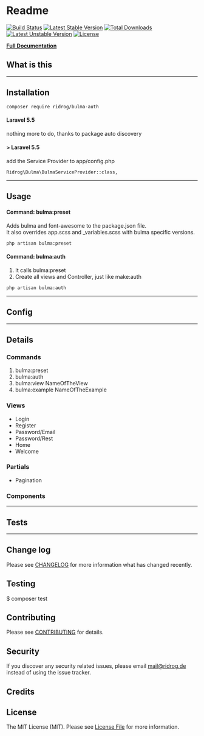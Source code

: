 # Readme

[![Build Status](https://travis-ci.org/Ridrog-de/laravel-bulma.svg?branch=master)](https://travis-ci.org/Ridrog-de/laravel-bulma)
[![Latest Stable Version](https://poser.pugx.org/ridrog/laravel-bulma/v/stable)](https://packagist.org/packages/ridrog/laravel-bulma)
[![Total Downloads](https://poser.pugx.org/ridrog/laravel-bulma/downloads)](https://packagist.org/packages/ridrog/laravel-bulma)
[![Latest Unstable Version](https://poser.pugx.org/ridrog/laravel-bulma/v/unstable)](https://packagist.org/packages/ridrog/laravel-bulma)
[![License](https://poser.pugx.org/ridrog/laravel-bulma/license)](https://packagist.org/packages/ridrog/laravel-bulma)

 **[Full Documentation](https://ridrog-de.github.io/laravel-bulma/)**

## What is this



-----------------------------------------------
## Installation

```
composer require ridrog/bulma-auth
```

#### Laravel 5.5
nothing more to do, thanks to package auto discovery

#### \> Laravel 5.5

add the Service Provider to app/config.php
```
Ridrog\Bulma\BulmaServiceProvider::class,
```

-----------------------------------------------
## Usage

#### Command: bulma:preset

Adds bulma and font-awesome to the package.json file.  
It also overrides app.scss and _variables.scss with bulma specific versions.

```
php artisan bulma:preset
```

#### Command: bulma:auth

1. It calls bulma:preset
2. Create all views and Controller, just like make:auth

```
php artisan bulma:auth
```

-----------------------------------------------
## Config

-----------------------------------------------
## Details

### Commands
1. bulma:preset
2. bulma:auth
3. bulma:view NameOfTheView
4. bulma:example NameOfTheExample

### Views

- Login
- Register
- Password/Email
- Password/Rest
- Home
- Welcome

### Partials

- Pagination

### Components





-----------------------------------------------
## Tests

-----------------------------------------------

## Change log

Please see [CHANGELOG](CHANGELOG.md) for more information what has changed recently.

## Testing

$ composer test

## Contributing

Please see [CONTRIBUTING](CONTRIBUTING.md) for details.

## Security

If you discover any security related issues, please email mail@ridrog.de instead of using the issue tracker.

## Credits



## License

The MIT License (MIT). Please see [License File](LICENSE) for more information.
